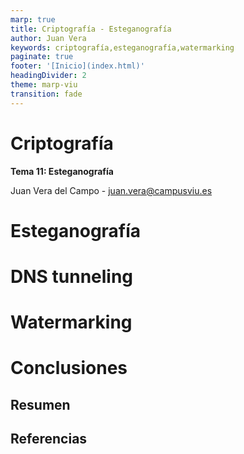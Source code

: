 ```yaml
---
marp: true
title: Criptografía - Esteganografía
author: Juan Vera
keywords: criptografía,esteganografía,watermarking
paginate: true
footer: '[Inicio](index.html)'
headingDivider: 2
theme: marp-viu
transition: fade
---
```


<style>
    /* You can add custom style here. VSCode supports this.
    Other editor might need these custom code in
    the YAML header: section: | */
	/* section header { display: none; } */
	/* section footer { display: none; } */
</style>

# Criptografía
<!-- _class: first-slide -->

**Tema 11: Esteganografía**

Juan Vera del Campo - <juan.vera@campusviu.es>

# Esteganografía
<!-- _class: lead -->

# DNS tunneling
<!-- _class: lead -->

# Watermarking
<!-- _class: lead -->

# Conclusiones
<!-- _class: lead -->

## Resumen


## Referencias

